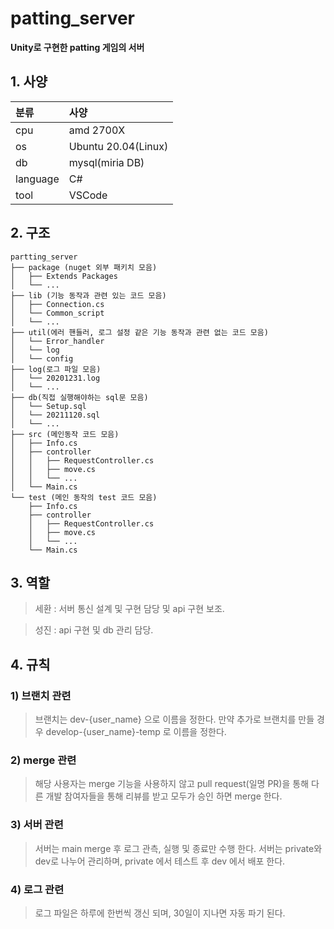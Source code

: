 # patting_server

**Unity로 구현한 patting 게임의 서버**

## 1. 사양
| 분류 | 사양 |
|:--|:--|
| cpu | amd 2700X |
| os| Ubuntu 20.04(Linux) |
| db | mysql(miria DB) |
| language | C# |
| tool | VSCode |
## 2. 구조
```
partting_server
├── package (nuget 외부 패키치 모음)
│   ├── Extends Packages
│   └── ...
├── lib (기능 동작과 관련 있는 코드 모음)
│   ├── Connection.cs
│   └── Common_script
│   └── ...
├── util(에러 핸들러, 로그 설정 같은 기능 동작과 관련 없는 코드 모음)
│   └── Error_handler
│   └── log
│   └── config
├── log(로그 파일 모음)
│   └── 20201231.log
│   └── ...
├── db(직접 실행해야하는 sql문 모음)
│   └── Setup.sql
│   └── 20211120.sql
│   └── ...
├── src (메인동작 코드 모음)
│   ├── Info.cs
│   ├── controller
│   │   ├── RequestController.cs
│   │   ├── move.cs
│   │   └── ...
│   └── Main.cs
└── test (메인 동작의 test 코드 모음)
    ├── Info.cs
    ├── controller
    │   ├── RequestController.cs
    │   ├── move.cs
    │   └── ...
    └── Main.cs
```
## 3. 역할
> 세환 : 서버 통신 설계 및 구현 담당 및 api 구현 보조.

> 성진 : api 구현 및 db 관리 담당.

## 4. 규칙


### 1) 브랜치 관련
> 브랜치는 dev-{user_name} 으로 이름을 정한다.
> 만약 추가로 브랜치를 만들 경우 develop-{user_name}-temp 로 이름을 정한다.

### 2) merge 관련
> 해당 사용자는 merge 기능을 사용하지 않고 pull request(일명 PR)을 통해 다른 개발 참여자들을 통해 리뷰를 받고 모두가 승인 하면 merge 한다.

### 3) 서버 관련
> 서버는 main merge 후 로그 관측, 실행 및 종료만 수행 한다.
> 서버는 private와 dev로 나누어 관리하며, private 에서 테스트 후 dev 에서 배포 한다.

### 4) 로그 관련
> 로그 파일은 하루에 한번씩 갱신 되며, 30일이 지나면 자동 파기 된다.

